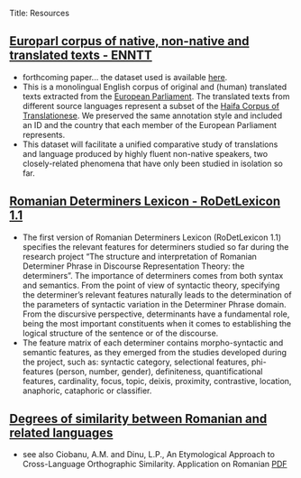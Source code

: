﻿Title: Resources

## [Europarl corpus of native, non-native and translated texts - ENNTT](/resources.html)
- forthcoming paper... the dataset used is available [here](/resources/LREC2016_experiment.tar.gz).
- This is a monolingual English corpus of original and (human) translated texts extracted from the [European Parliament](http://www.statmt.org/europarl/). The translated texts from different source languages represent a subset of the [Haifa Corpus of Translationese](http://arxiv.org/abs/1509.03611). We preserved the same annotation style and included an ID and the country that each member of the European Parliament represents.
- This dataset will facilitate a unified comparative study of translations and language produced by highly fluent non-native speakers, two closely-related phenomena that have only been studied in isolation so far.


## [Romanian Determiners Lexicon - RoDetLexicon 1.1](/resources/RoDetLexicon.pdf)
- The first version of Romanian Determiners Lexicon (RoDetLexicon 1.1) specifies the relevant features for determiners studied so far during the research project “The structure and interpretation of Romanian Determiner Phrase in Discourse Representation Theory: the determiners”. The importance of determiners comes from both syntax and semantics. From the point of view of syntactic theory, specifying the determiner’s relevant features naturally leads to the determination of the parameters of syntactic variation in the Determiner Phrase domain. From the discursive perspective, determinants have a fundamental role, being the most important constituents when it comes to establishing the logical structure of the sentence or of the discourse.
- The feature matrix of each determiner contains morpho-syntactic and semantic features, as they emerged from the studies developed during the project, such as: syntactic category, selectional features, phi-features (person, number, gender), definiteness, quantificational features, cardinality, focus, topic, deixis, proximity, contrastive, location, anaphoric, cataphoric or classifier.

## [Degrees of similarity between Romanian and related languages](/resources/rosim.pdf)
- see also Ciobanu, A.M. and Dinu, L.P.,  An Etymological Approach to Cross-Language Orthographic Similarity. Application on Romanian [PDF](http://emnlp2014.org/papers/pdf/EMNLP2014112.pdf)




